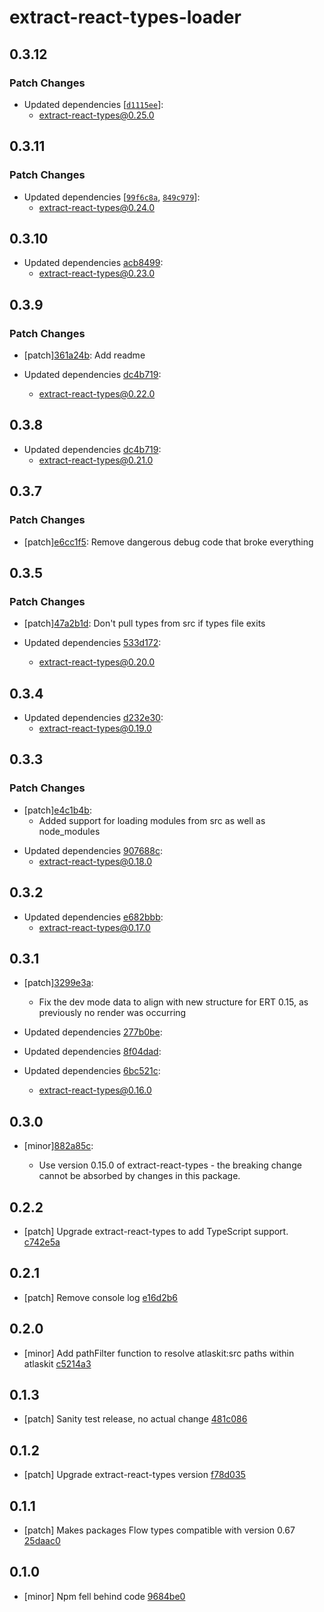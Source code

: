 # extract-react-types-loader

## 0.3.12

### Patch Changes

- Updated dependencies [[`d1115ee`](https://github.com/atlassian/extract-react-types/commit/d1115eecdeedda23caa558f253ee4f769e3f0606)]:
  - extract-react-types@0.25.0

## 0.3.11

### Patch Changes

- Updated dependencies [[`99f6c8a`](https://github.com/atlassian/extract-react-types/commit/99f6c8a1cd0c41091caa870d233b34c0500b0565), [`849c979`](https://github.com/atlassian/extract-react-types/commit/849c979faf91b6b1f24a85ce267698639e4caeb8)]:
  - extract-react-types@0.24.0

## 0.3.10

- Updated dependencies [acb8499](https://github.com/atlassian/extract-react-types/commit/acb8499):
  - extract-react-types@0.23.0

## 0.3.9

### Patch Changes

- [patch][361a24b](https://github.com/atlassian/extract-react-types/commit/361a24b):
  Add readme

- Updated dependencies [dc4b719](https://github.com/atlassian/extract-react-types/commit/dc4b719):
  - extract-react-types@0.22.0

## 0.3.8

- Updated dependencies [dc4b719](https://github.com/atlassian/extract-react-types/commit/dc4b719):
  - extract-react-types@0.21.0

## 0.3.7

### Patch Changes

- [patch][e6cc1f5](https://github.com/atlassian/extract-react-types/commit/e6cc1f5):
  Remove dangerous debug code that broke everything

## 0.3.5

### Patch Changes

- [patch][47a2b1d](https://github.com/atlassian/extract-react-types/commit/47a2b1d):
  Don't pull types from src if types file exits

- Updated dependencies [533d172](https://github.com/atlassian/extract-react-types/commit/533d172):
  - extract-react-types@0.20.0

## 0.3.4

- Updated dependencies [d232e30](https://github.com/atlassian/extract-react-types/commit/d232e30):
  - extract-react-types@0.19.0

## 0.3.3

### Patch Changes

- [patch][e4c1b4b](https://github.com/atlassian/extract-react-types/commit/e4c1b4b):
  - Added support for loading modules from src as well as node_modules

* Updated dependencies [907688c](https://github.com/atlassian/extract-react-types/commit/907688c):
  - extract-react-types@0.18.0

## 0.3.2

- Updated dependencies [e682bbb](https://github.com/atlassian/extract-react-types/commit/e682bbb):
  - extract-react-types@0.17.0

## 0.3.1

- [patch][3299e3a](https://github.com/atlassian/extract-react-types/commit/3299e3a):

  - Fix the dev mode data to align with new structure for ERT 0.15, as previously no render was occurring

- Updated dependencies [277b0be](https://github.com/atlassian/extract-react-types/commit/277b0be):
- Updated dependencies [8f04dad](https://github.com/atlassian/extract-react-types/commit/8f04dad):
- Updated dependencies [6bc521c](https://github.com/atlassian/extract-react-types/commit/6bc521c):
  - extract-react-types@0.16.0

## 0.3.0

- [minor][882a85c](https://bitbucket.org/atlassian/atlaskit-mk-2/commits/882a85c):

  - Use version 0.15.0 of extract-react-types - the breaking change cannot be absorbed by changes in this package.

## 0.2.2

- [patch] Upgrade extract-react-types to add TypeScript support. [c742e5a](https://bitbucket.org/atlassian/atlaskit-mk-2/commits/c742e5a)

## 0.2.1

- [patch] Remove console log [e16d2b6](https://bitbucket.org/atlassian/atlaskit-mk-2/commits/e16d2b6)

## 0.2.0

- [minor] Add pathFilter function to resolve atlaskit:src paths within atlaskit [c5214a3](https://bitbucket.org/atlassian/atlaskit-mk-2/commits/c5214a3)

## 0.1.3

- [patch] Sanity test release, no actual change [481c086](https://bitbucket.org/atlassian/atlaskit-mk-2/commits/481c086)

## 0.1.2

- [patch] Upgrade extract-react-types version [f78d035](https://bitbucket.org/atlassian/atlaskit-mk-2/commits/f78d035)

## 0.1.1

- [patch] Makes packages Flow types compatible with version 0.67 [25daac0](https://bitbucket.org/atlassian/atlaskit-mk-2/commits/25daac0)

## 0.1.0

- [minor] Npm fell behind code [9684be0](https://bitbucket.org/atlassian/atlaskit-mk-2/commits/9684be0)

